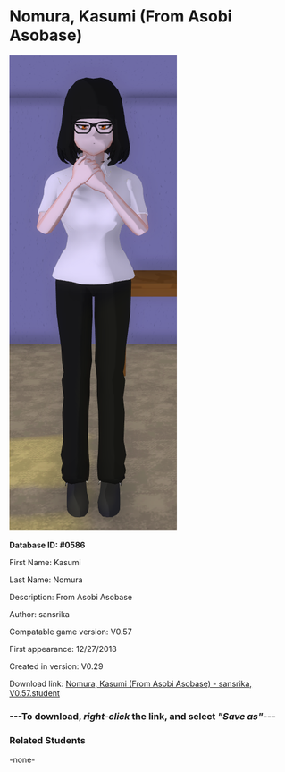 # Nomura, Kasumi (From Asobi Asobase)

<img src="../../Files/Images/Nomura, Kasumi (From Asobi Asobase).png" title="Nomura, Kasumi (From Asobi Asobase) - sansrika, V0.57">

**Database ID: #0586**

First Name: Kasumi

Last Name: Nomura

Description: From Asobi Asobase

Author: sansrika

Compatable game version: V0.57

First appearance: 12/27/2018

Created in version: V0.29

Download link: <a href="https://raw.githubusercontent.com/Arbiter1223/Daigaku-Gurashi-Custom-Students/master/Files/Student%20Files/Nomura%2C%20Kasumi%20(From%20Asobi%20Asobase)%20-%20sansrika%2C%20V0.57.student">Nomura, Kasumi (From Asobi Asobase) - sansrika, V0.57.student</a>

### ---**To download, _right-click_ the link, and select _"Save as"_**---

### Related Students

-none-
